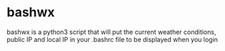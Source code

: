 # bashwx
bashwx is a python3 script that will put the current weather conditions, public IP and local IP in your .bashrc file to be displayed when you login

